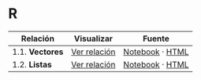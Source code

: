 # R

| Relación | Visualizar | Fuente |
| --- | --- | --- |
| 1.1. **Vectores** | [Ver relación](https://htmlpreview.github.io/?https://github.com/mianfg-DATCOM/PROG-DAT/blob/main/R/1.1-vectores.html) | [Notebook](./notebooks/1.1-vectores.Rmd) · [HTML](./1.1-vectores.html) |
| 1.2. **Listas** | [Ver relación](https://htmlpreview.github.io/?https://github.com/mianfg-DATCOM/PROG-DAT/blob/main/R/1.2-listas.html) | [Notebook](./notebooks/1.2-listas.Rmd) · [HTML](./1.2-listas.html) |